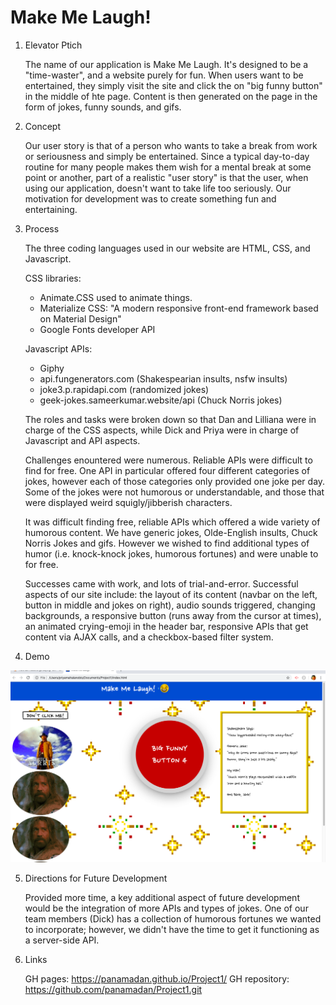 # Make Me Laugh!

1. Elevator Ptich

    The name of our application is Make Me Laugh. It's designed to be a "time-waster", and a website purely for fun. When users want to be entertained, they simply visit the site and click the on "big funny button" in the middle of hte page. Content is then generated on the page in the form of jokes, funny sounds, and gifs.

2. Concept

    Our user story is that of a person who wants to take a break from work or seriousness and simply be entertained. Since a typical day-to-day routine for many people makes them wish for a mental break at some point or another, part of a realistic "user story" is that the user, when using our application, doesn't want to take life too seriously. Our motivation for development was to create something fun and entertaining.

3. Process

    The three coding languages used in our website are HTML, CSS, and Javascript.

    CSS libraries: 
    - Animate.CSS used to animate things.
    - Materialize CSS: "A modern responsive front-end framework based on Material Design"
    - Google Fonts developer API

    Javascript APIs:
    - Giphy 
    - api.fungenerators.com (Shakespearian insults, nsfw insults)
    - joke3.p.rapidapi.com (randomized jokes)
    - geek-jokes.sameerkumar.website/api (Chuck Norris jokes)

    The roles and tasks were broken down so that Dan and Lilliana were in charge of the CSS aspects, while Dick and Priya were in charge of Javascript and API aspects.

    Challenges enountered were numerous. Reliable APIs were difficult to find for free. One API in particular offered four different categories of jokes, however each of those categories only provided one joke per day. Some of the jokes were not humorous or understandable, and those that were displayed weird squigly/jibberish characters.

    It was difficult finding free, reliable APIs which offered a wide variety of humorous content. We have generic jokes, Olde-English insults, Chuck Norris Jokes and gifs. However we wished to find additional types of humor (i.e. knock-knock jokes, humorous fortunes) and were unable to for free. 

    Successes came with work, and lots of trial-and-error. Successful aspects of our site include: the layout of its content (navbar on the left, button in middle and jokes on right), audio sounds triggered, changing backgrounds, a responsive button (runs away from the cursor at times), an animated crying-emoji in the header bar, responsive APIs that get content via AJAX calls, and a checkbox-based filter system.

4. Demo

![App Screenshot](readmescreenshot.png "Picture of Website")

5. Directions for Future Development

    Provided more time, a key additional aspect of future development would be the integration of more APIs and types of jokes. One of our team members (Dick) has a collection of humorous fortunes we wanted to incorporate; however, we didn't have the time to get it functioning as a server-side API. 

6. Links

    GH pages: <https://panamadan.github.io/Project1/>
    GH repository: <https://github.com/panamadan/Project1.git>

